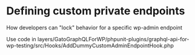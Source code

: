# Defining custom private endpoints

How developers can "lock" behavior for a specific wp-admin endpoint

Use code in layers/GatoGraphQLForWP/phpunit-plugins/graphql-api-for-wp-testing/src/Hooks/AddDummyCustomAdminEndpointHook.php
